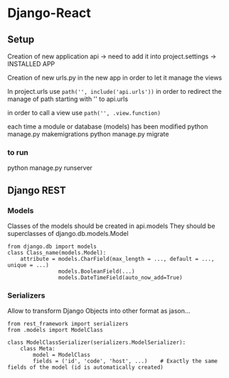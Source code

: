# Django-React
## Setup

Creation of new application api -> need to add it into project.settings -> INSTALLED APP

Creation of new urls.py in the new app in order to let it manage the views

In project.urls use   `path('', include('api.urls'))`   in order to redirect the manage of path starting with '' to api.urls

in order to call a view use    `path('', .view.function)`

each time a module or database (models) has been modified
python manage.py makemigrations 
python manage.py migrate

### to run
python manage.py runserver 

## Django REST
### Models
Classes of the models should be created in api.models 
They should be superclasses of django.db.models.Model
```
from django.db import models
class Class_name(models.Model):
    attribute = models.CharField(max_length = ..., default = ..., unique = ...)
                models.BooleanField(...)
                models.DateTimeField(auto_now_add=True)
```
### Serializers
Allow to transform Django Objects into other format as jason...
```
from rest_framework import serializers
from .models import ModelClass

class ModelClassSerializer(serializers.ModelSerializer):
    class Meta:
        model = ModelClass
        fields = ('id', 'code', 'host', ...)    # Exactly the same fields of the model (id is automatically created)
```